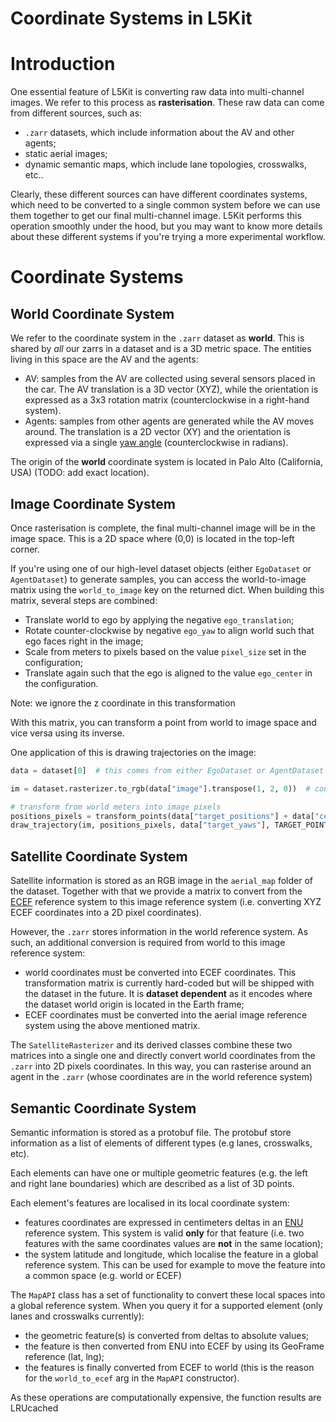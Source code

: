Coordinate Systems in L5Kit
===

# Introduction
One essential feature of L5Kit is converting raw data into multi-channel images. We refer to this process as
**rasterisation**. These raw data can come from different sources, such as:
- `.zarr` datasets, which include information about the AV and other agents;
- static aerial images;
- dynamic semantic maps, which include lane topologies, crosswalks, etc..

Clearly, these different sources can have different coordinates systems, which need to be converted to a single common system
before we can use them together to get our final multi-channel image. 
L5Kit performs this operation smoothly under the hood, but you may want to know more details about these different systems
if you're trying a more experimental workflow.

# Coordinate Systems

## World Coordinate System
We refer to the coordinate system in the `.zarr` dataset as **world**. This is shared by *all* our zarrs in a dataset
and is a 3D metric space. The entities living in this space are the AV and the agents:
- AV: samples from the AV are collected using several sensors placed in the car. The AV translation is a 3D vector (XYZ), 
while the orientation is expressed as a 3x3 rotation matrix (counterclockwise in a right-hand system).
- Agents: samples from other agents are generated while the AV moves around. The translation is a 2D vector (XY) and the orientation
is expressed via a single [yaw angle](https://en.wikipedia.org/wiki/Yaw_(rotation)) (counterclockwise in radians).

The origin of the **world** coordinate system is located in Palo Alto (California, USA) (TODO: add exact location).

## Image Coordinate System
Once rasterisation is complete, the final multi-channel image will be in the image space. This is a 2D space where (0,0)
is located in the top-left corner.

If you're using one of our high-level dataset objects (either `EgoDataset` or `AgentDataset`) to generate samples, you can 
access the world-to-image matrix using the `world_to_image` key on the returned dict. When building this matrix, several steps are combined:
- Translate world to ego by applying the negative `ego_translation`;
- Rotate counter-clockwise by negative `ego_yaw` to align world such that ego faces right in the image;
- Scale from meters to pixels based on the value `pixel_size` set in the configuration;
- Translate again such that the ego is aligned to the value `ego_center` in the configuration.
 
 Note: we ignore the z coordinate in this transformation

With this matrix, you can transform a point from world to image space and vice versa using its inverse.

One application of this is drawing trajectories on the image:

```python
data = dataset[0]  # this comes from either EgoDataset or AgentDataset

im = dataset.rasterizer.to_rgb(data["image"].transpose(1, 2, 0))  # convert raster into rgb

# transform from world meters into image pixels
positions_pixels = transform_points(data["target_positions"] + data["centroid"][:2], data["world_to_image"])
draw_trajectory(im, positions_pixels, data["target_yaws"], TARGET_POINTS_COLOR)
```

## Satellite Coordinate System
Satellite information is stored as an RGB image in the `aerial_map` folder of the dataset. Together with that we provide
a matrix to convert from the [ECEF](https://en.wikipedia.org/wiki/ECEF) reference system to this image reference system (i.e. converting XYZ ECEF coordinates into a 2D pixel coordinates).

However, the `.zarr` stores information in the world reference system. As such, an additional conversion is required from world to this image reference system:
- world coordinates must be converted into ECEF coordinates. This transformation matrix is currently hard-coded but will be shipped with the dataset
in the future. It is **dataset dependent** as it encodes where the dataset world origin is located in the Earth frame;
- ECEF coordinates must be converted into the aerial image reference system using the above mentioned matrix.

The `SatelliteRasterizer` and its derived classes combine these two matrices into a single one and directly convert
world coordinates from the `.zarr` into 2D pixels coordinates. In this way, you can rasterise around an agent in the `.zarr` (whose coordinates are in the world reference system) 

## Semantic Coordinate System
Semantic information is stored as a protobuf file. The protobuf store information as a list of elements of different types (e.g lanes, crosswalks, etc).

Each elements can have one or multiple geometric features (e.g. the left and right lane boundaries) which are described
as a list of 3D points.

Each element's features are localised in its local coordinate system:
- features coordinates are expressed in centimeters deltas in an [ENU](https://en.wikipedia.org/wiki/Local_tangent_plane_coordinates) reference system. This system is valid **only** for that feature 
(i.e. two features with the same coordinates values are **not** in the same location);
- the system latitude and longitude, which localise the feature in a global reference system. 
This can be used for example to move the feature into a common space (e.g. world or ECEF)

The `MapAPI` class has a set of functionality to convert these local spaces into a global reference system.
When you query it for a supported element (only lanes and crosswalks currently):
- the geometric feature(s) is converted from deltas to absolute values;
- the feature is then converted from ENU into ECEF by using its GeoFrame reference (lat, lng);
- the features is finally converted from ECEF to world (this is the reason for the `world_to_ecef` arg in the `MapAPI` constructor).

As these operations are computationally expensive, the function results are LRUcached